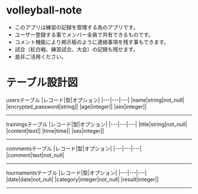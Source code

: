 # volleyball-note
- このアプリは練習の記録を管理する為のアプリです。
- ユーザー登録する事でメンバー全員で共有できるものです。
- コメント機能により掲示板のように連絡事項を残す事もできます。
- 試合（紅白戦、練習試合、大会）の記録も残せます。
- 是非ご活用ください。

# テーブル設計図
usersテーブル
|レコード|型|オプション|
|---|---|---|
|name|string|not_null|
|encrypted_password|string||
|age|integer||
|sex|integer||

---

trainingsテーブル
|レコード|型|オプション|
|---|---|---|
|title|string|not_null|
|content|text||
|time|time||
|sex|integer||

---

commentsテーブル
|レコード|型|オプション|
|---|---|---|
|comment|text|not_null|

---

tournamentsテーブル
|レコード|型|オプション|
|---|---|---|
|date|date|not_null|
|category|integer|not_null|
|result|integer||

---
